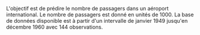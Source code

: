 L'objectif est de prédire le nombre de passagers dans un aéroport international. Le nombre de passagers est donné en unités de 1000.
La base de données disponible est à partir d'un intervalle de janvier 1949
jusqu'en décembre 1960 avec 144 observations. 


